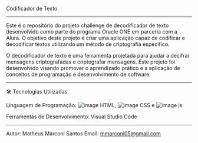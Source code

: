   Codificador de Texto
______________________________________________________________________________________________________________________________________________
Este é o repositório do projeto challenge de decodificador de texto desenvolvido como parte do programa Oracle ONE em parceria com a Alura. 
O objetivo deste projeto é criar uma aplicação capaz de codificar e decodificar textos utilizando um método de criptografia específico.

O decodificador de texto é uma ferramenta projetada para ajudar a decifrar mensagens criptografadas e criptografar mensagens.
Este projeto foi desenvolvido visando promover o aprendizado prático e a aplicação de conceitos de programação e desenvolvimento de software.
______________________________________________________________________________________________________________________________________________
🛠️ Tecnologias Utilizadas

Linguagem de Programação:
![image](https://github.com/user-attachments/assets/054159d0-177e-441f-8745-ab3207310189)
HTML, 
![image](https://github.com/user-attachments/assets/5fcc5945-fd5d-4c80-a77b-69f2b489941c)
CSS e 
![image](https://github.com/user-attachments/assets/77dd176a-bcff-4e72-9a87-8137c3f46f5c)
js

Ferramentas de Desenvolvimento:
Visual Studio Code

_______________________________________________________________________________________________________________________________________________
Autor: Matheus Marconi Santos
Email: mmarconi05@gmail.com
